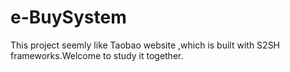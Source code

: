 # e-BuySystem
This project seemly like Taobao website ,which is built with S2SH frameworks.Welcome to study it together.
